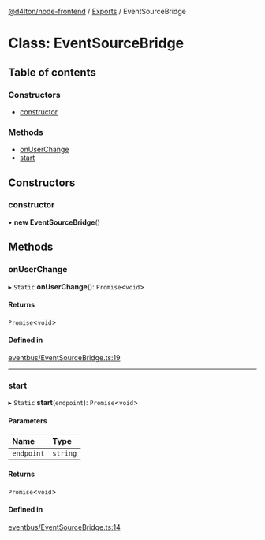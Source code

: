 [@d4lton/node-frontend](../README.md) / [Exports](../modules.md) / EventSourceBridge

# Class: EventSourceBridge

## Table of contents

### Constructors

- [constructor](EventSourceBridge.md#constructor)

### Methods

- [onUserChange](EventSourceBridge.md#onuserchange)
- [start](EventSourceBridge.md#start)

## Constructors

### constructor

• **new EventSourceBridge**()

## Methods

### onUserChange

▸ `Static` **onUserChange**(): `Promise`<`void`\>

#### Returns

`Promise`<`void`\>

#### Defined in

[eventbus/EventSourceBridge.ts:19](https://github.com/d4lton/node-frontend/blob/b552ac2/src/eventbus/EventSourceBridge.ts#L19)

___

### start

▸ `Static` **start**(`endpoint`): `Promise`<`void`\>

#### Parameters

| Name | Type |
| :------ | :------ |
| `endpoint` | `string` |

#### Returns

`Promise`<`void`\>

#### Defined in

[eventbus/EventSourceBridge.ts:14](https://github.com/d4lton/node-frontend/blob/b552ac2/src/eventbus/EventSourceBridge.ts#L14)

